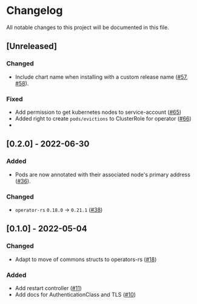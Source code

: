 # Changelog

All notable changes to this project will be documented in this file.

## [Unreleased]

### Changed

- Include chart name when installing with a custom release name ([#57], [#58]).

### Fixed

- Add permission to get kubernetes nodes to service-account ([#65])
- Added right to create `pods/evictions` to ClusterRole for operator ([#66])
- 
  [#57]: https://github.com/stackabletech/commons-operator/pull/57
[#58]: https://github.com/stackabletech/commons-operator/pull/58
[#65]: https://github.com/stackabletech/commons-operator/pull/65
[#66]: https://github.com/stackabletech/commons-operator/pull/66

## [0.2.0] - 2022-06-30

### Added

- Pods are now annotated with their associated node's primary address ([#36]).

### Changed

- `operator-rs` `0.18.0` -> `0.21.1` ([#38])

[#36]: https://github.com/stackabletech/commons-operator/pull/36
[#38]: https://github.com/stackabletech/commons-operator/pull/38

## [0.1.0] - 2022-05-04

### Changed

- Adapt to move of commons structs to operators-rs ([#18])

### Added

- Add restart controller ([#11])
- Add docs for AuthenticationClass and TLS ([#10])

[#10]: https://github.com/stackabletech/commons-operator/pull/10
[#11]: https://github.com/stackabletech/commons-operator/pull/11
[#18]: https://github.com/stackabletech/commons-operator/pull/18

